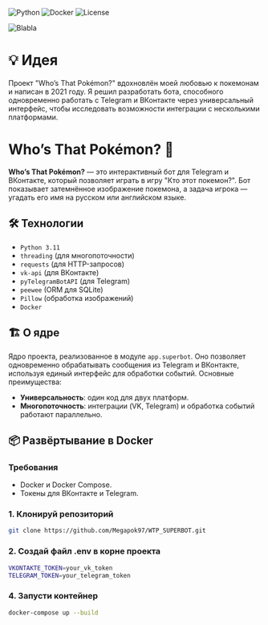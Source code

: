 ![Python](https://img.shields.io/badge/python-3.11-blue.svg)
![Docker](https://img.shields.io/badge/docker-ready-blue.svg)
![License](https://img.shields.io/badge/license-MIT-green.svg)

![Blabla](https://archives.bulbagarden.net/media/upload/thumb/8/84/WTP_EP001_before.png/300px-WTP_EP001_before.png)
# 💡 Идея 
Проект "Who’s That Pokémon?" вдохновлён моей любовью к покемонам и написан в 2021 году. Я решил разработать бота, способного одновременно работать с Telegram и ВКонтакте через универсальный интерфейс, чтобы исследовать возможности интеграции с несколькими платформами.
# Who’s That Pokémon? 🐾

**Who’s That Pokémon?** — это интерактивный бот для Telegram и ВКонтакте, который позволяет играть в игру "Кто этот покемон?". Бот показывает затемнённое изображение покемона, а задача игрока — угадать его имя на русском или английском языке.


## 🛠️ Технологии

- `Python 3.11`
- `threading` (для многопоточности)
- `requests` (для HTTP-запросов)
- `vk-api` (для ВКонтакте)
- `pyTelegramBotAPI` (для Telegram)
- `peewee` (ORM для SQLite)
- `Pillow` (обработка изображений)
- `Docker` 

## 🏗️ О ядре

Ядро проекта, реализованное в модуле `app.superbot`. Оно позволяет одновременно обрабатывать сообщения из Telegram и ВКонтакте, используя единый интерфейс для обработки событий. Основные преимущества:
- **Универсальность**: один код для двух платформ.
- **Многопоточность**: интеграции (VK, Telegram) и обработка событий работают параллельно.

## 📦 Развёртывание в Docker

### Требования

- Docker и Docker Compose.
- Токены для ВКонтакте и Telegram.

### 1. Клонируй репозиторий

```sh
git clone https://github.com/Megapok97/WTP_SUPERBOT.git
```

### 2. Создай файл .env в корне проекта

```sh
VKONTAKTE_TOKEN=your_vk_token
TELEGRAM_TOKEN=your_telegram_token
```

### 4. Запусти контейнер
```sh
docker-compose up --build
```
